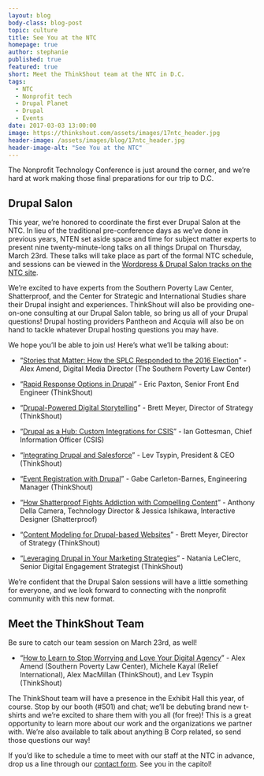 ```yaml
---
layout: blog
body-class: blog-post
topic: culture
title: See You at the NTC
homepage: true
author: stephanie
published: true
featured: true
short: Meet the ThinkShout team at the NTC in D.C.
tags:
  - NTC
  - Nonprofit tech
  - Drupal Planet
  - Drupal
  - Events
date: 2017-03-03 13:00:00
image: https://thinkshout.com/assets/images/17ntc_header.jpg
header-image: /assets/images/blog/17ntc_header.jpg
header-image-alt: "See You at the NTC"
---
```


The Nonprofit Technology Conference is just around the corner, and we’re hard at work making those final preparations for our trip to D.C. 

## Drupal Salon

This year, we’re honored to coordinate the first ever Drupal Salon at the NTC. In lieu of the traditional pre-conference days as we’ve done in previous years, NTEN set aside space and time for subject matter experts to present nine twenty-minute-long talks on all things Drupal on Thursday, March 23rd. These talks will take place as part of the formal NTC schedule, and sessions can be viewed in the [Wordpress & Drupal Salon tracks on the NTC site](https://www.nten.org/ntc/program/agenda/). 

We’re excited to have experts from the Southern Poverty Law Center, Shatterproof, and the Center for Strategic and International Studies share their Drupal insight and experiences. ThinkShout will also be providing one-on-one consulting at our Drupal Salon table, so bring us all of your Drupal questions! Drupal hosting providers Pantheon and Acquia will also be on hand to tackle whatever Drupal hosting questions you may have.

We hope you’ll be able to join us! Here’s what we’ll be talking about:

* “[Stories that Matter: How the SPLC Responded to the 2016 Election](https://www.nten.org/session/stories-that-matter-how-the-splc-responded-to-the-2016-election/)” - Alex Amend, Digital Media Director (The Southern Poverty Law Center)

* “[Rapid Response Options in Drupal](https://www.nten.org/session/rapid-response-options-in-drupal/)” - Eric Paxton, Senior Front End Engineer (ThinkShout)

* “[Drupal-Powered Digital Storytelling](https://www.nten.org/session/drupal-powered-digital-storytelling/)” - Brett Meyer, Director of Strategy (ThinkShout)

* “[Drupal as a Hub: Custom Integrations for CSIS](https://www.nten.org/session/drupal-as-a-hub-custom-integrations-for-csis/)” - Ian Gottesman, Chief Information Officer (CSIS)

* “[Integrating Drupal and Salesforce](https://www.nten.org/session/integrating-drupal-and-salesforce/)” - Lev Tsypin, President & CEO (ThinkShout)

* “[Event Registration with Drupal](https://www.nten.org/session/event-registration-with-drupal/)” - Gabe Carleton-Barnes, Engineering Manager (ThinkShout)

* “[How Shatterproof Fights Addiction with Compelling Content](https://www.nten.org/session/how-shatterproof-fights-addiction-with-compelling-content/)” - Anthony Della Camera, Technology Director & Jessica Ishikawa, Interactive Designer (Shatterproof)

* “[Content Modeling for Drupal-based Websites](https://www.nten.org/session/content-modeling-for-drupal-based-websites/)” - Brett Meyer, Director of Strategy (ThinkShout)

* “[Leveraging Drupal in Your Marketing Strategies](https://www.nten.org/session/leveraging-drupal-in-your-marketing-strategies/)” - Natania LeClerc, Senior Digital Engagement Strategist (ThinkShout)

We’re confident that the Drupal Salon sessions will have a little something for everyone, and we look forward to connecting with the nonprofit community with this new format.

## Meet the ThinkShout Team

Be sure to catch our team session on March 23rd, as well! 

* “[How to Learn to Stop Worrying and Love Your Digital Agency](https://www.nten.org/session/how-to-learn-to-stop-worrying-and-love-your-digital-agency/)” - Alex Amend (Southern Poverty Law Center), Michele Kayal (Relief International), Alex MacMillan (ThinkShout), and Lev Tsypin (ThinkShout)

The ThinkShout team will have a presence in the Exhibit Hall this year, of course. Stop by our booth (#501) and chat; we’ll be debuting brand new t-shirts and we’re excited to share them with you all (for free)! This is a great opportunity to learn more about our work and the organizations we partner with. We’re also available to talk about anything B Corp related, so send those questions our way!

If you’d like to schedule a time to meet with our staff at the NTC in advance, drop us a line through our [contact form](https://thinkshout.com/contact/). See you in the capitol! 
